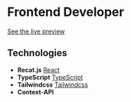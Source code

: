 # Frontend Developer

[See the live preview](https://ahmed-yasser-portfolio.vercel.app/)

## Technologies

- **Recat.js** [React](/icons/react.svg)
- **TypeScript** [TypeScript](/icons/typescript.svg)
- **Tailwindcss** [Tailwindcss](/icons/tailwindcss.svg)
- **Context-API**
